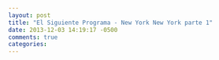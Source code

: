 ```yaml
---
layout: post
title: "El Siguiente Programa - New York New York parte 1"
date: 2013-12-03 14:19:17 -0500
comments: true
categories: 
---
```

